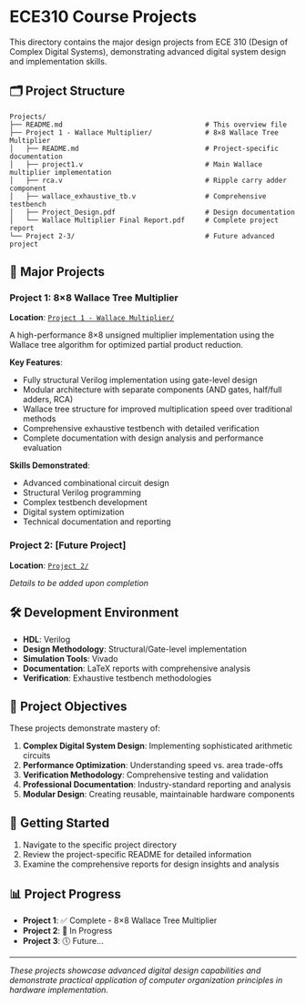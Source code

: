 # ECE310 Course Projects

This directory contains the major design projects from ECE 310 (Design of Complex Digital Systems), demonstrating advanced digital system design and implementation skills.

## 🗂️ Project Structure

```
Projects/
├── README.md                                   # This overview file
├── Project 1 - Wallace Multiplier/             # 8×8 Wallace Tree Multiplier
│   ├── README.md                               # Project-specific documentation
│   ├── project1.v                              # Main Wallace multiplier implementation
│   ├── rca.v                                   # Ripple carry adder component
│   ├── wallace_exhaustive_tb.v                 # Comprehensive testbench
│   ├── Project_Design.pdf                      # Design documentation
│   └── Wallace Multiplier Final Report.pdf     # Complete project report
└── Project 2-3/                                # Future advanced project
```

## 🚀 Major Projects

### Project 1: 8×8 Wallace Tree Multiplier
**Location**: [`Project 1 - Wallace Multiplier/`](./Project%201%20-%20Wallace%20Multiplier)

A high-performance 8×8 unsigned multiplier implementation using the Wallace tree algorithm for optimized partial product reduction.

**Key Features**:
- Fully structural Verilog implementation using gate-level design
- Modular architecture with separate components (AND gates, half/full adders, RCA)
- Wallace tree structure for improved multiplication speed over traditional methods
- Comprehensive exhaustive testbench with detailed verification
- Complete documentation with design analysis and performance evaluation

**Skills Demonstrated**:
- Advanced combinational circuit design
- Structural Verilog programming
- Complex testbench development
- Digital system optimization
- Technical documentation and reporting

### Project 2: [Future Project]
**Location**: [`Project 2/`](./Project%202)

*Details to be added upon completion*

## 🛠️ Development Environment

- **HDL**: Verilog
- **Design Methodology**: Structural/Gate-level implementation
- **Simulation Tools**: Vivado
- **Documentation**: LaTeX reports with comprehensive analysis
- **Verification**: Exhaustive testbench methodologies

## 🎯 Project Objectives

These projects demonstrate mastery of:

1. **Complex Digital System Design**: Implementing sophisticated arithmetic circuits
2. **Performance Optimization**: Understanding speed vs. area trade-offs
3. **Verification Methodology**: Comprehensive testing and validation
4. **Professional Documentation**: Industry-standard reporting and analysis
5. **Modular Design**: Creating reusable, maintainable hardware components

## 🚀 Getting Started

1. Navigate to the specific project directory
2. Review the project-specific README for detailed information
3. Examine the comprehensive reports for design insights and analysis

## 📊 Project Progress

- **Project 1**: ✅ Complete - 8×8 Wallace Tree Multiplier
- **Project 2**: 🔄 In Progress
- **Project 3**: 🕔 Future...

---

*These projects showcase advanced digital design capabilities and demonstrate practical application of computer organization principles in hardware implementation.*